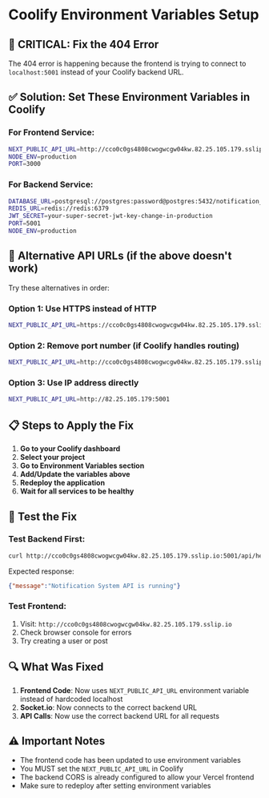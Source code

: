 # Coolify Environment Variables Setup

## 🚨 CRITICAL: Fix the 404 Error

The 404 error is happening because the frontend is trying to connect to `localhost:5001` instead of your Coolify backend URL.

## ✅ Solution: Set These Environment Variables in Coolify

### For Frontend Service:
```bash
NEXT_PUBLIC_API_URL=http://cco0c0gs4808cwogwcgw04kw.82.25.105.179.sslip.io:5001
NODE_ENV=production
PORT=3000
```

### For Backend Service:
```bash
DATABASE_URL=postgresql://postgres:password@postgres:5432/notification_system
REDIS_URL=redis://redis:6379
JWT_SECRET=your-super-secret-jwt-key-change-in-production
PORT=5001
NODE_ENV=production
```

## 🔧 Alternative API URLs (if the above doesn't work)

Try these alternatives in order:

### Option 1: Use HTTPS instead of HTTP
```bash
NEXT_PUBLIC_API_URL=https://cco0c0gs4808cwogwcgw04kw.82.25.105.179.sslip.io:5001
```

### Option 2: Remove port number (if Coolify handles routing)
```bash
NEXT_PUBLIC_API_URL=http://cco0c0gs4808cwogwcgw04kw.82.25.105.179.sslip.io
```

### Option 3: Use IP address directly
```bash
NEXT_PUBLIC_API_URL=http://82.25.105.179:5001
```

## 📋 Steps to Apply the Fix

1. **Go to your Coolify dashboard**
2. **Select your project**
3. **Go to Environment Variables section**
4. **Add/Update the variables above**
5. **Redeploy the application**
6. **Wait for all services to be healthy**

## 🧪 Test the Fix

### Test Backend First:
```bash
curl http://cco0c0gs4808cwogwcgw04kw.82.25.105.179.sslip.io:5001/api/health
```

Expected response:
```json
{"message":"Notification System API is running"}
```

### Test Frontend:
1. Visit: `http://cco0c0gs4808cwogwcgw04kw.82.25.105.179.sslip.io`
2. Check browser console for errors
3. Try creating a user or post

## 🔍 What Was Fixed

1. **Frontend Code**: Now uses `NEXT_PUBLIC_API_URL` environment variable instead of hardcoded localhost
2. **Socket.io**: Now connects to the correct backend URL
3. **API Calls**: Now use the correct backend URL for all requests

## ⚠️ Important Notes

- The frontend code has been updated to use environment variables
- You MUST set the `NEXT_PUBLIC_API_URL` in Coolify
- The backend CORS is already configured to allow your Vercel frontend
- Make sure to redeploy after setting environment variables 